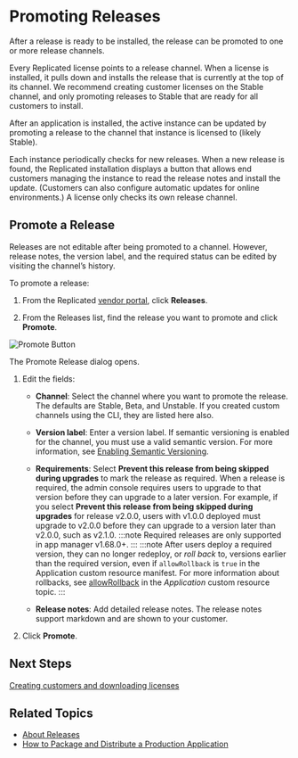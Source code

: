 # Promoting Releases

After a release is ready to be installed, the release can be promoted to one or more release channels.

Every Replicated license points to a release channel.
When a license is installed, it pulls down and installs the release that is currently at the top of its channel.
We recommend creating customer licenses on the Stable channel, and only promoting releases to Stable that are ready for all customers to install.

After an application is installed, the active instance can be updated by promoting a release to the channel that instance is licensed to (likely Stable).

Each instance periodically checks for new releases. When a new release is found, the Replicated installation displays a button that allows end customers managing the instance to read the release notes and install the update. (Customers can also configure automatic updates for online environments.)
A license only checks its own release channel.

## Promote a Release

Releases are not editable after being promoted to a channel. However, release notes, the version label, and the required status can be edited by visiting the channel’s history.

To promote a release:

1. From the Replicated [vendor portal](https://vendor.replicated.com), click **Releases**.

1. From the Releases list, find the release you want to promote and click **Promote**.

  ![Promote Button](/images/promote-button.png)

  The Promote Release dialog opens.

1. Edit the fields:
    * **Channel**: Select the channel where you want to promote the release. The defaults are Stable, Beta, and Unstable. If you created custom channels using the CLI, they are listed here also.
    * **Version label**: Enter a version label. If semantic versioning is enabled for the channel, you must use a valid semantic version. For more information, see [Enabling Semantic Versioning](releases-semantic-versioning).
    * **Requirements**: Select **Prevent this release from being skipped during upgrades** to mark the release as required. When a release is required, the admin console requires users to upgrade to that version before they can upgrade to a later version. For example, if you select **Prevent this release from being skipped during upgrades** for release v2.0.0, users with v1.0.0 deployed must upgrade to v2.0.0 before they can upgrade to a version later than v2.0.0, such as v2.1.0.
      :::note
      Required releases are only supported in app manager v1.68.0+.
      :::
      :::note
      After users deploy a required version, they can no longer redeploy, or _roll back_ to, versions earlier than the required version, even if `allowRollback` is `true` in the Application custom resource manifest. For more information about rollbacks, see [allowRollback](../reference/custom-resource-application#allowrollback) in the _Application_ custom resource topic.
      :::

    * **Release notes**: Add detailed release notes. The release notes support markdown and are shown to your customer.

1. Click **Promote**.


## Next Steps

[Creating customers and downloading licenses](releases-creating-customer)

## Related Topics

* [About Releases](releases-understanding)
* [How to Package and Distribute a Production Application](distributing-workflow)
